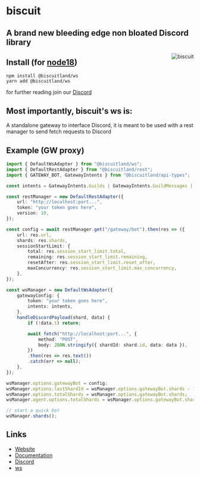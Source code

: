 
# biscuit

## A brand new bleeding edge non bloated Discord library

<img align="right" src="https://raw.githubusercontent.com/oasisjs/biscuit/main/assets/icon.svg" alt="biscuit"/>

## Install (for [node18](https://nodejs.org/en/download/))

```sh-session
npm install @biscuitland/ws
yarn add @biscuitland/ws
```

for further reading join our [Discord](https://discord.gg/zqtPgyaFpV)

## Most importantly, biscuit's ws is:
A standalone gateway to interface Discord, it is meant to be used with a rest manager to send fetch requests to Discord

## Example (GW proxy)
```ts
import { DefaultWsAdapter } from "@biscuitland/ws";
import { DefaultRestAdapter } from "@biscuitland/rest";
import { GATEWAY_BOT, GatewayIntents } from "@biscuitland/api-types";

const intents = GatewayIntents.Guilds | GatewayIntents.GuildMessages | GatewayIntents.MessageContent;

const restManager = new DefaultRestAdapter({
    url: "http://localhost:port...",
    token: "your token goes here",
    version: 10,
});

const config = await restManager.get("/gateway/bot").then(res => ({
    url: res.url,
    shards: res.shards,
    sessionStartLimit: {
        total: res.session_start_limit.total,
        remaining: res.session_start_limit.remaining,
        resetAfter: res.session_start_limit.reset_after,
        maxConcurrency: res.session_start_limit.max_concurrency,
    },
});

const wsManager = new DefaultWsAdapter({
    gatewayConfig: {
        token: "your token goes here",
        intents: intents,
    },
    handleDiscordPayload(shard, data) {
        if (!data.t) return;

        await fetch("http://localhost:port...", {
            method: "POST",
            body: JSON.stringify({ shardId: shard.id, data: data }),
        })
        .then(res => res.text())
        .catch(err => null);
    },
});

wsManager.options.gatewayBot = config;
wsManager.options.lastShardId = wsManager.options.gatewayBot.shards - 1;
wsManager.options.totalShards = wsManager.options.gatewayBot.shards;
wsManager.agent.options.totalShards = wsManager.options.gatewayBot.shards;

// start a quick bot
wsManager.shards();
```

## Links
* [Website](https://biscuitjs.com/)
* [Documentation](https://docs.biscuitjs.com/)
* [Discord](https://discord.gg/zqtPgyaFpV) 
* [ws](https://www.npmjs.com/package/@biscuitland/ws)
